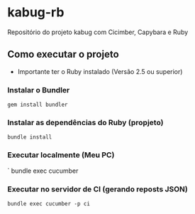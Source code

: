 # kabug-rb
Repositório do projeto kabug com Cicimber, Capybara e Ruby

## Como executar o projeto

* Importante ter o Ruby instalado (Versão 2.5 ou superior)

### Instalar o Bundler
`
gem install bundler
`

### Instalar as dependências do Ruby (propjeto)
`
bundle install
`

### Executar localmente (Meu PC)
`
bundle exec cucumber 

### Executar no servidor de CI (gerando reposts JSON)
`
bundle exec cucumber -p ci
`
